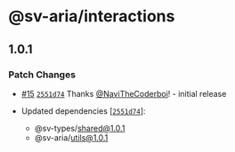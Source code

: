 # @sv-aria/interactions

## 1.0.1

### Patch Changes

-   [#15](https://github.com/NaviTheCoderboi/sv-aria/pull/15) [`2551d74`](https://github.com/NaviTheCoderboi/sv-aria/commit/2551d7432bf6b5565951d7aae141564f0419bb6c) Thanks [@NaviTheCoderboi](https://github.com/NaviTheCoderboi)! - initial release

-   Updated dependencies [[`2551d74`](https://github.com/NaviTheCoderboi/sv-aria/commit/2551d7432bf6b5565951d7aae141564f0419bb6c)]:
    -   @sv-types/shared@1.0.1
    -   @sv-aria/utils@1.0.1
